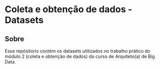 
<h1>Coleta e obtenção de dados - Datasets </h1>
<h2 id = 'description'> Sobre</h2>

Esse repósitorio contém os datasets utilizados no trabalho prático do módulo 2 (coleta e obtenção de dados) do curso de Arquiteto(a) de Big Data.